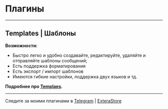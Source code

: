 # Плагины

---

## Templates | Шаблоны


**Возможности:**
- Быстро легко и удобно создавайте, редактируйте, удаляйте и отправляйте шаблоны сообщений;
- Есть поддержка форматирования
- Есть экспорт / импорт шаблонов
- Имеются гибкие настройки, поддержка двух языков и тд. 

**Подробнее про [Templaes](https://github.com/mr-Vestr/plugins/blob/main/Templates/TEMPLATES.md).**

---

Следите за моими плагинами в [Telegram](https://t.me/I_am_Vestr) | [ExteraStore](https://exterastore.app/developers/2037728749)
